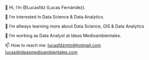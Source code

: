 👋 Hi, I’m @Lucasfdz (Lucas Fernández). 

👀 I’m interested in Data Science & Data Analytics.

🌱 I’m allways learning more about Data Science, GIS & Data Analytics

💞️ I’m working as Data Analyst at Ideas Medioambientales.

📫 How to reach me:
     lucasfdzmtz@hotmail.com
     lucas@ideasmedioambientales.com
    

<!---
Lucasfdz/Lucasfdz is a ✨ special ✨ repository because its `README.md` (this file) appears on your GitHub profile.
You can click the Preview link to take a look at your changes.
--->
